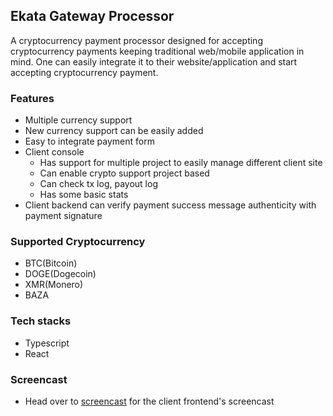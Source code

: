 ## Ekata Gateway Processor

A cryptocurrency payment processor designed for accepting cryptocurrency payments keeping traditional web/mobile application in mind.
One can easily integrate it to their website/application and start accepting cryptocurrency payment.

### Features

-   Multiple currency support
-   New currency support can be easily added
-   Easy to integrate payment form
-   Client console
    -   Has support for multiple project to easily manage different client site
    -   Can enable crypto support project based
    -   Can check tx log, payout log
    -   Has some basic stats
-   Client backend can verify payment success message authenticity with payment signature

### Supported Cryptocurrency

-   BTC(Bitcoin)
-   DOGE(Dogecoin)
-   XMR(Monero)
-   BAZA

### Tech stacks

-   Typescript
-   React

### Screencast

-   Head over to [screencast](/screencast) for the client frontend's screencast
